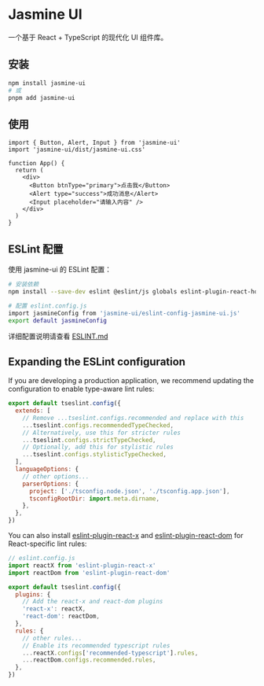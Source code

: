 # Jasmine UI

一个基于 React + TypeScript 的现代化 UI 组件库。

## 安装

```bash
npm install jasmine-ui
# 或
pnpm add jasmine-ui
```

## 使用

```tsx
import { Button, Alert, Input } from 'jasmine-ui'
import 'jasmine-ui/dist/jasmine-ui.css'

function App() {
  return (
    <div>
      <Button btnType="primary">点击我</Button>
      <Alert type="success">成功消息</Alert>
      <Input placeholder="请输入内容" />
    </div>
  )
}
```

## ESLint 配置

使用 jasmine-ui 的 ESLint 配置：

```bash
# 安装依赖
npm install --save-dev eslint @eslint/js globals eslint-plugin-react-hooks eslint-plugin-react-refresh typescript-eslint

# 配置 eslint.config.js
import jasmineConfig from 'jasmine-ui/eslint-config-jasmine-ui.js'
export default jasmineConfig
```

详细配置说明请查看 [ESLINT.md](./ESLINT.md)

## Expanding the ESLint configuration

If you are developing a production application, we recommend updating the configuration to enable type-aware lint rules:

```js
export default tseslint.config({
  extends: [
    // Remove ...tseslint.configs.recommended and replace with this
    ...tseslint.configs.recommendedTypeChecked,
    // Alternatively, use this for stricter rules
    ...tseslint.configs.strictTypeChecked,
    // Optionally, add this for stylistic rules
    ...tseslint.configs.stylisticTypeChecked,
  ],
  languageOptions: {
    // other options...
    parserOptions: {
      project: ['./tsconfig.node.json', './tsconfig.app.json'],
      tsconfigRootDir: import.meta.dirname,
    },
  },
})
```

You can also install [eslint-plugin-react-x](https://github.com/Rel1cx/eslint-react/tree/main/packages/plugins/eslint-plugin-react-x) and [eslint-plugin-react-dom](https://github.com/Rel1cx/eslint-react/tree/main/packages/plugins/eslint-plugin-react-dom) for React-specific lint rules:

```js
// eslint.config.js
import reactX from 'eslint-plugin-react-x'
import reactDom from 'eslint-plugin-react-dom'

export default tseslint.config({
  plugins: {
    // Add the react-x and react-dom plugins
    'react-x': reactX,
    'react-dom': reactDom,
  },
  rules: {
    // other rules...
    // Enable its recommended typescript rules
    ...reactX.configs['recommended-typescript'].rules,
    ...reactDom.configs.recommended.rules,
  },
})
```
